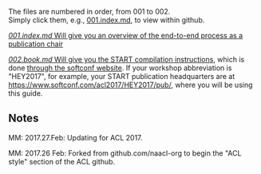   
The files are numbered in order, from 001 to 002.  
Simply click them, e.g., [001.index.md](https://github.com/acl-org/acl-pub/blob/gh-pages/001.index.md), to view within github.

[*001.index.md* Will give you an overview of the end-to-end process as a publication chair](https://github.com/acl-org/acl-pub/blob/gh-pages/001.index.md)

[*002.book.md* Will give you the START compilation instructions](https://github.com/acl-org/acl-pub/blob/gh-pages/002.book.md), which is done [through the softconf website](https://www.softconf.com/acl2017/).  If your workshop abbreviation is "HEY2017", for example, your START publication headquarters are at https://www.softconf.com/acl2017/HEY2017/pub/, where you will be using this guide.

Notes
-----

MM: 2017.27.Feb: Updating for ACL 2017.

MM: 2017.26 Feb: Forked from github.com/naacl-org to begin the "ACL style" section of the ACL github.
